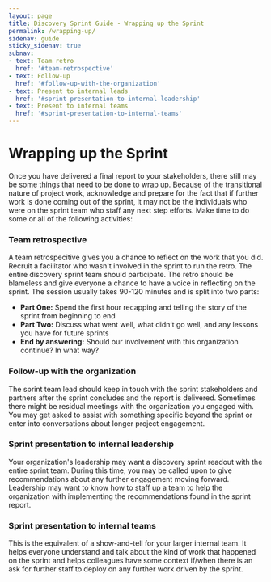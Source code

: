 ```yaml
---
layout: page
title: Discovery Sprint Guide - Wrapping up the Sprint
permalink: /wrapping-up/
sidenav: guide
sticky_sidenav: true
subnav:
- text: Team retro
  href: '#team-retrospective'
- text: Follow-up
  href: '#follow-up-with-the-organization'
- text: Present to internal leads
  href: '#sprint-presentation-to-internal-leadership'
- text: Present to internal teams
  href: '#sprint-presentation-to-internal-teams'
---
```


# Wrapping up the Sprint
Once you have delivered a final report to your stakeholders, there still may be some things that need to be done to wrap up. Because of the transitional nature of project work, acknowledge and prepare for the fact that if further work is done coming out of the sprint, it may not be the individuals who were on the sprint team who staff any next step efforts. Make time to do some or all of the following activities: 

### Team retrospective
A team retrospecitive gives you a chance to reflect on the work that you did. Recruit a facilitator who wasn't involved in the sprint to run the retro. The entire discovery sprint team should participate. The retro should be blameless and give everyone a chance to have a voice in reflecting on the sprint. The session usually takes 90-120 minutes and is split into two parts:
   - **Part One:** Spend the first hour recapping and telling the story of the sprint from beginning to end
   - **Part Two:** Discuss what went well, what didn’t go well, and any lessons you have for future sprints
   - **End by answering:** Should our involvement with this organization continue? In what way?

### Follow-up with the organization
The sprint team lead should keep in touch with the sprint stakeholders and partners after the sprint concludes and the report is delivered. Sometimes there might be residual meetings with the organization you engaged with. You may get asked to assist with something specific beyond the sprint or enter into conversations about longer project engagement. 

### Sprint presentation to internal leadership
Your organization's leadership may want a discovery sprint readout with the entire sprint team. During this time, you may be called upon to give recommendations about any further engagement moving forward. Leadership may want to know how to staff up a team to help the organization with implementing the recommendations found in the sprint report.

### Sprint presentation to internal teams
This is the equivalent of a show-and-tell for your larger internal team. It helps everyone understand and talk about the kind of work that happened on the sprint and helps colleagues have some context if/when there is an ask for further staff to deploy on any further work driven by the sprint.

